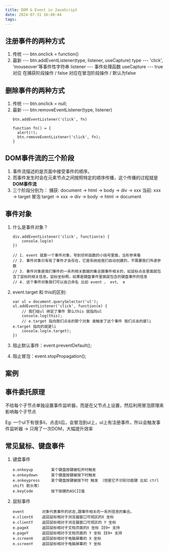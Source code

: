 ```yaml
---
title: DOM & Event in JavaScript
date: 2024-07-31 16:48:44
tags:
---
```

## 注册事件的两种方式

1. 传统 --- btn.onclick = function()
2. 最新 --- btn.addEventListener(type, listener, useCapture)
   type --- 'click', 'mouseover'等事件性字符串
   listener --- 事件处理函数
   useCapture --- true 对应 在捕获阶段操作 / false 对应在冒泡阶段操作 / 默认为false

## 删除事件的两种方式

1. 传统 --- btn.onclick = null;
2. 最新 --- btn.removeEventListener(type, listener)
   ```点一次就消失
   btn.addEventListener('click', fn)

   function fn() = {
     alert(!);
     btn.removeEventListener('click', fn);
   }
   ```

## DOM事件流的三个阶段

1. 事件流描述的是页面中接受事件的顺序。
2. 而事件发生时会在元素节点之间按照特定的顺序传播，这个传播的过程就是**DOM事件流**
3. 三个阶段分别为：
   捕获: document -> html -> body -> div -> xxx
   当前: xxx -> target
   冒泡 target -> xxx -> div -> body -> html -> document

## 事件对象

1. 什么是事件对象？

   ```
   div.addEventListener('click', function(e) {
       console.log(e)
   })

   // 1. event 就是一个事件对象，写到侦听函数的小括号里面，当形参来看
   // 2. 事件对象只有有了事件才会存在，它是系统给我们自动创建的，不需要我们传递参数
   // 3. 事件对象是我们事件的一系列相关数据的集合跟事件相关的，如鼠标点击里面就包含了鼠标的相关信息，鼠标坐标啊，如果是键盘事件里面就包含的键盘事件的信息
   // 4. 这个事件对象我们可以自己命名 比如 event 、 evt、 e

   ```
2. event.target 和 this的区别:

   ```
   var ul = document.querySelector('ul');
   ul.addEventListener('click', function(e) {
       // 我们给ul 绑定了事件 那么this 就指向ul
       console.log(this);
       // e.target 指向我们点击的那个对象 谁触发了这个事件 我们点击的是li e.target 指向的就是li
       console.log(e.target);
   })
   ```
3. 阻止默认事件：event.preventDefault();
4. 阻止冒泡：event.stopPropagation();

## 案例

## 事件委托原理

不给每个子节点单独设置事件监听器，而是在父节点上设置，然后利用冒泡原理来影响每个子节点

Eg: 一个ul下有很多li，点击li后，会冒泡到ul上，ul上有注册事件，所以会触发事件监听器 -> 只用了一次DOM，大幅提升效率

## 常见鼠标、键盘事件

1. 键盘事件
   ```
   e.onkeyup        某个键盘按键被松开时触发
   e.onkeydown      某个键盘按键被按下时触发
   e.onkeypress     某个键盘按键被按下时 触发 （但是它不识别功能键 比如 ctrl shift 箭头等）
   e.keyCode        按下按键的ASCII值
   ```
2. 鼠标事件
   ```
   event        对象代表事件的状态,跟事件相关的一系列信息的集合。
   e.clientX    返回鼠标相对于浏览器窗口可视区的X 坐标
   e.clientY    返回鼠标相对于浏览器窗口可视区的 Y 坐标
   e.pageX      返回鼠标相对于文档页面的X 坐标 IE9+ 支持
   e.pageY      返回鼠标相对于文档页面的 Y 坐标 IE9+ 支持
   e.screenX    返回鼠标相对于电脑屏幕的 X 坐标
   e.screenY    返回鼠标相对于电脑屏幕的 Y 坐标
   ```
